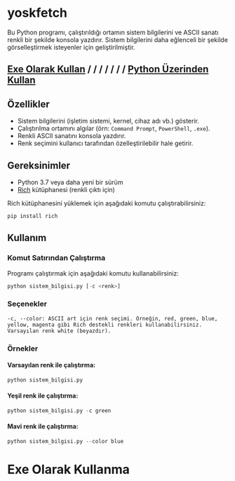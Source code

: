 # yoskfetch

Bu Python programı, çalıştırıldığı ortamın sistem bilgilerini ve ASCII sanatı renkli bir şekilde konsola yazdırır. Sistem bilgilerini daha eğlenceli bir şekilde görselleştirmek isteyenler için geliştirilmiştir.

## [Exe Olarak Kullan](https://github.com/yoskasss/yoskfetch/blob/main/README.md#exe-olarak-kullanma) / / / / / / / [Python Üzerinden Kullan](https://github.com/yoskasss/yoskfetch?tab=readme-ov-file#kullan%C4%B1m)

## Özellikler

- Sistem bilgilerini (işletim sistemi, kernel, cihaz adı vb.) gösterir.
- Çalıştırılma ortamını algılar (örn: `Command Prompt`, `PowerShell`, `.exe`).
- Renkli ASCII sanatını konsola yazdırır.
- Renk seçimini kullanıcı tarafından özelleştirilebilir hale getirir.

## Gereksinimler

- Python 3.7 veya daha yeni bir sürüm
- [Rich](https://github.com/Textualize/rich) kütüphanesi (renkli çıktı için)

Rich kütüphanesini yüklemek için aşağıdaki komutu çalıştırabilirsiniz:
```bash
pip install rich
```
## Kullanım
### Komut Satırından Çalıştırma

Programı çalıştırmak için aşağıdaki komutu kullanabilirsiniz:
```python
python sistem_bilgisi.py [-c <renk>]
```
### Seçenekler

    -c, --color: ASCII art için renk seçimi. Örneğin, red, green, blue, yellow, magenta gibi Rich destekli renkleri kullanabilirsiniz. Varsayılan renk white (beyazdır).

### Örnekler

#### Varsayılan renk ile çalıştırma:
```python
python sistem_bilgisi.py
```
#### Yeşil renk ile çalıştırma:
```python
python sistem_bilgisi.py -c green
```
#### Mavi renk ile çalıştırma:
```python
python sistem_bilgisi.py --color blue
```


# Exe Olarak Kullanma
